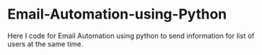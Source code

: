 # Email-Automation-using-Python

Here I code for Email Automation using python to send information for list of users at the same time.

